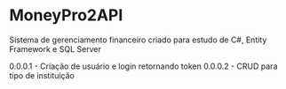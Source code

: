 # MoneyPro2API
Sistema de gerenciamento financeiro criado para estudo de C#, Entity Framework e SQL Server

0.0.0.1 - Criação de usuário e login retornando token
0.0.0.2 - CRUD para tipo de instituição
